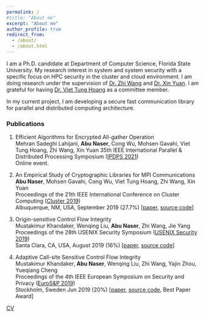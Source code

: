 ```yaml
---
permalink: /
#title: "About me"
excerpt: "About me"
author_profile: true
redirect_from: 
  - /about/
  - /about.html
---
```


I am a Ph.D. candidate at Department of Computer Science, Florida State University. My research interest in system and system security with a specific focus on HPC security in the cluster and cloud environment. I am doing research under the supervision of [Dr. Zhi Wang](https://www.cs.fsu.edu/~zwang/) and [Dr. Xin Yuan](https://www.cs.fsu.edu/~xyuan/). I am grateful for having [Dr. Viet Tung Hoang](https://www.cs.fsu.edu/~tvhoang/) as a committee member.

In my current project, I am developing a secure fast communication library for parallel and distributed computing architecture.

### Publications

1. Efficient Algorithms for Encrypted All-gather Operation   
   Mehran Sadeghi Lahijani, **Abu Naser**, Cong Wu, Mohsen Gavahi, Viet Tung Hoang, Zhi Wang, Xin Yuan 
   35th IEEE International Parallel &  Distributed Processing Symposium ([IPDPS 2021](https://www.ipdps.org/))   
   Online event. 

2. An Empirical Study of Cryptographic Libraries for MPI Communications   
  **Abu Naser**, Mohsen Gavahi, Cong Wu, Viet Tung Hoang, Zhi Wang, Xin Yuan   
  Proceedings of the 21th IEEE International Conference on Cluster Computing ([Cluster 2019](https://clustercomp.org/2019/))   
  Albuquerque, NM, USA, September 2019 (27.7%) [[paper](https://ieeexplore.ieee.org/abstract/document/8891033), [source code](https://github.com/abu-naser/Encrypted-MPI-Communication)]    

3. Origin-sensitive Control Flow Integrity     
  Mustakimur Khandaker, Wenqing Liu, **Abu Naser**, Zhi Wang, Jie Yang   
  Proceedings of the 28th USENIX Security Symposium ([USENIX Security 2019](https://www.usenix.org/conference/usenixsecurity19))   
  Santa Clara, CA, USA, August 2019 (16%) [[paper](https://www.cs.fsu.edu/~zwang/files/usenixsec19.pdf), [source code](https://github.com/mustakcsecuet/OS-CFI)]    

4. Adaptive Call-site Sensitive Control Flow Integrity    
   Mustakimur Khandaker, **Abu Naser**, Wenqing Liu, Zhi Wang, Yajin Zhou, Yueqiang Cheng   
   Proceedings of the 4th IEEE European Symposium on Security and Privacy ([EuroS&P 2019](https://www.ieee-security.org/TC/EuroSP2019/))   
   Stockholm, Sweden Jun 2019 (20%) [[paper](https://www.cs.fsu.edu/~zwang/files/eurosp19.pdf), [source code](https://github.com/mustakcsecuet/CFI-LB), Best Paper Award]  



[CV](https://ww2.cs.fsu.edu/~naser/Abu-Naser.pdf)  